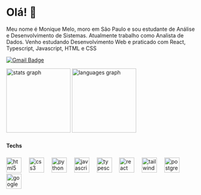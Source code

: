 # Olá! 👋

Meu nome é Monique Melo, moro em São Paulo e sou estudante de Análise e Desenvolvimento de Sistemas. Atualmente trabalho como Analista de Dados. Venho estudando Desenvolvimento Web e praticado com React, Typescript, Javascript, HTML e CSS

[![Gmail Badge](https://img.shields.io/badge/-jmoniquemelo-6633cc?style=flat-square&logo=Gmail&logoColor=white&link=mailto:jmoniquemelo@gmail.com)](mailto:jmoniquemelo@gmail.com)


<div align="left">
  <img src="https://github-readme-stats.vercel.app/api?username=moniquemelo&hide_title=false&hide_rank=false&show_icons=true&include_all_commits=true&count_private=true&disable_animations=false&theme=dracula&locale=pt-br&hide_border=false&order=1" height="170" alt="stats graph"  />
  <img src="https://github-readme-stats.vercel.app/api/top-langs?username=moniquemelo&locale=pt-br&hide_title=false&layout=compact&card_width=320&langs_count=5&theme=dracula&hide_border=false&order=2" height="170" alt="languages graph"  />
</div>

###

<h4 align="left">Techs</h4>

###

<div align="left">
  <img src="https://skillicons.dev/icons?i=html" height="40" alt="html5 logo"  />
  <img width="12" />
  <img src="https://skillicons.dev/icons?i=css" height="40" alt="css3 logo"  />
  <img width="12" />
  <img src="https://skillicons.dev/icons?i=py" height="40" alt="python logo"  />
  <img width="12" />
  <img src="https://skillicons.dev/icons?i=js" height="40" alt="javascript logo"  />
  <img width="12" />
  <img src="https://skillicons.dev/icons?i=ts" height="40" alt="typescript logo"  />
  <img width="12" />
  <img src="https://skillicons.dev/icons?i=react" height="40" alt="react logo"  />
  <img width="12" />
  <img src="https://skillicons.dev/icons?i=tailwind" height="40" alt="tailwindcss logo"  />
  <img width="12" />
  <img src="https://skillicons.dev/icons?i=postgres" height="40" alt="postgresql logo"  />
  <img width="12" />
  <img src="https://skillicons.dev/icons?i=gcp" height="40" alt="googlecloud logo"  />
</div>

###
